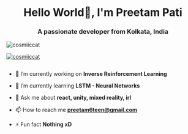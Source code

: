 <h1 align="center">Hello World👋, I'm Preetam Pati</h1>
<h3 align="center">A passionate developer from Kolkata, India</h3>

<p align="left"> <img src="https://komarev.com/ghpvc/?username=cosmiiccat&label=Profile%20views&color=0e75b6&style=flat" alt="cosmiiccat" /> </p>

<p align="left"> <a href="https://github.com/ryo-ma/github-profile-trophy"><img src="https://github-profile-trophy.vercel.app/?username=cosmiiccat" alt="cosmiiccat" /></a> </p>

<p align="left"> <a href="https://twitter.com/" target="blank"><img src="https://img.shields.io/twitter/follow/?logo=twitter&style=for-the-badge" alt="" /></a> </p>

- 🔭 I’m currently working on **Inverse Reinforcement Learning**

- 🌱 I’m currently learning **LSTM - Neural Networks**

- 💬 Ask me about **react, unity, mixed reality, irl**

- 📫 How to reach me **preetam6teen@gmail.com**

- ⚡ Fun fact **Nothing xD**

<!--
**cosmiiccat/cosmiiccat** is a ✨ _special_ ✨ repository because its `README.md` (this file) appears on your GitHub profile.

Here are some ideas to get you started:

- 🔭 I’m currently working on ...
- 🌱 I’m currently learning ...
- 👯 I’m looking to collaborate on ...
- 🤔 I’m looking for help with ...
- 💬 Ask me about ...
- 📫 How to reach me: ...
- 😄 Pronouns: ...
- ⚡ Fun fact: ...
-->
